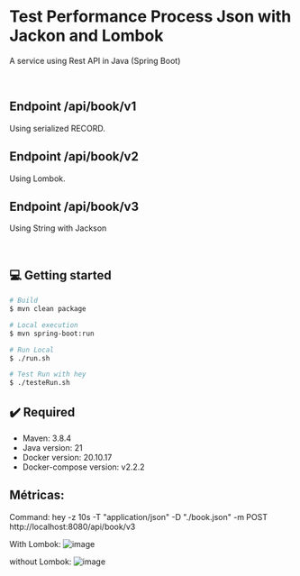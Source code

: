 # Test Performance Process Json with Jackon and Lombok

A service using Rest API in Java (Spring Boot)

<br>

## Endpoint /api/book/v1
Using serialized RECORD.


## Endpoint /api/book/v2
Using Lombok.


## Endpoint /api/book/v3
Using String with Jackson

<br>

## 💻 Getting started

```bash
# Build 
$ mvn clean package

# Local execution
$ mvn spring-boot:run

# Run Local
$ ./run.sh

# Test Run with hey
$ ./testeRun.sh
```




## ✔️ Required
* Maven: 3.8.4
* Java version: 21
* Docker version: 20.10.17
* Docker-compose version: v2.2.2


## Métricas:

Command:
hey -z 10s -T "application/json" -D "./book.json" -m POST http://localhost:8080/api/book/v3


With Lombok:
![image](https://github.com/zsantana/spring-boot-jackon-json-lombok/assets/17239827/8b86a835-25bb-4c0a-baf2-c75da75960fb)



without Lombok:
![image](https://github.com/zsantana/spring-boot-jackon-json-lombok/assets/17239827/605747ed-e9f7-4938-80ba-78c57fabc49d)


